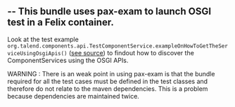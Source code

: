 --
This bundle uses pax-exam to launch OSGI test in a Felix container.
--

Look at the test example `org.talend.components.api.TestComponentService.exampleOnHowToGetTheServiceUsingOsgiApis()` ([see source](https://github.com/Talend/components/blob/master/components-osgitest/src/test/java/org/talend/components/api/TestComponentService.java#L48)) to findout how to discover the ComponentServices using the OSGI APIs.  




WARNING : There is an weak point in using pax-exam is that the bundle required for all the test cases must be defined in the test classes and therefore do not relate to the maven dependencies.
This is a problem because dependencies are maintained twice.

